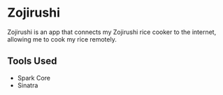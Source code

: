 # Zojirushi
Zojirushi is an app that connects my Zojirushi rice cooker to the internet, allowing me to cook my rice remotely.

## Tools Used
* Spark Core
* Sinatra
